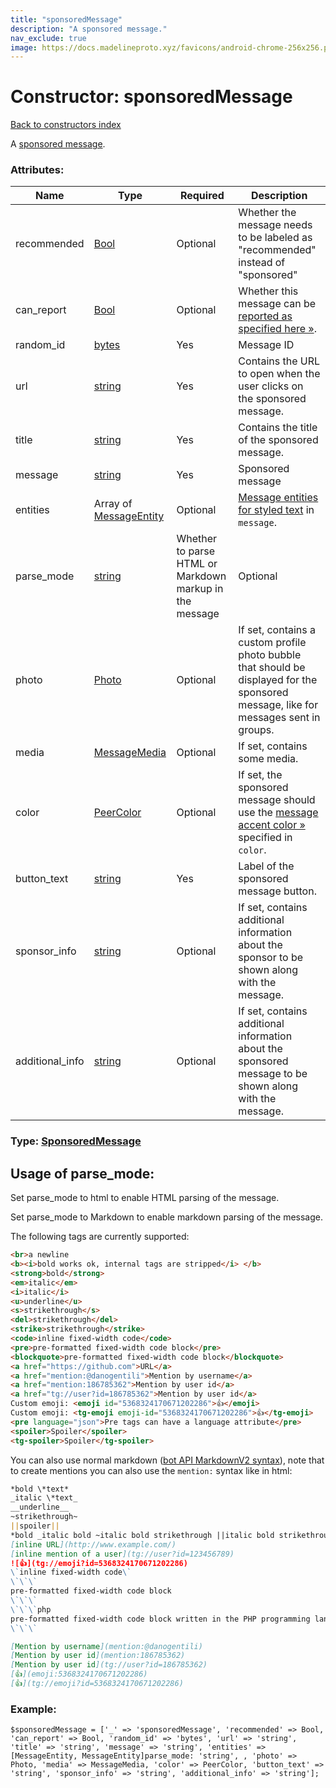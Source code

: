 ```yaml
---
title: "sponsoredMessage"
description: "A sponsored message."
nav_exclude: true
image: https://docs.madelineproto.xyz/favicons/android-chrome-256x256.png
---
```

# Constructor: sponsoredMessage  
[Back to constructors index](/API_docs/constructors/index.html)



A [sponsored message](https://core.telegram.org/api/sponsored-messages).

### Attributes:

| Name     |    Type       | Required | Description |
|----------|---------------|----------|-------------|
|recommended|[Bool](/API_docs/types/Bool.html) | Optional|Whether the message needs to be labeled as "recommended" instead of "sponsored"|
|can\_report|[Bool](/API_docs/types/Bool.html) | Optional|Whether this message can be [reported as specified here »](https://core.telegram.org/api/sponsored-messages#reporting-sponsored-messages).|
|random\_id|[bytes](/API_docs/types/bytes.html) | Yes|Message ID|
|url|[string](/API_docs/types/string.html) | Yes|Contains the URL to open when the user clicks on the sponsored message.|
|title|[string](/API_docs/types/string.html) | Yes|Contains the title of the sponsored message.|
|message|[string](/API_docs/types/string.html) | Yes|Sponsored message|
|entities|Array of [MessageEntity](/API_docs/types/MessageEntity.html) | Optional|[Message entities for styled text](https://core.telegram.org/api/entities) in `message`.|
|parse\_mode| [string](/API_docs/types/string.html) | Whether to parse HTML or Markdown markup in the message| Optional |
|photo|[Photo](/API_docs/types/Photo.html) | Optional|If set, contains a custom profile photo bubble that should be displayed for the sponsored message, like for messages sent in groups.|
|media|[MessageMedia](/API_docs/types/MessageMedia.html) | Optional|If set, contains some media.|
|color|[PeerColor](/API_docs/types/PeerColor.html) | Optional|If set, the sponsored message should use the [message accent color »](https://core.telegram.org/api/colors) specified in `color`.|
|button\_text|[string](/API_docs/types/string.html) | Yes|Label of the sponsored message button.|
|sponsor\_info|[string](/API_docs/types/string.html) | Optional|If set, contains additional information about the sponsor to be shown along with the message.|
|additional\_info|[string](/API_docs/types/string.html) | Optional|If set, contains additional information about the sponsored message to be shown along with the message.|



### Type: [SponsoredMessage](/API_docs/types/SponsoredMessage.html)



## Usage of parse_mode:

Set parse_mode to html to enable HTML parsing of the message.  

Set parse_mode to Markdown to enable markdown parsing of the message.  

The following tags are currently supported:

```html
<br>a newline
<b><i>bold works ok, internal tags are stripped</i> </b>
<strong>bold</strong>
<em>italic</em>
<i>italic</i>
<u>underline</u>
<s>strikethrough</s>
<del>strikethrough</del>
<strike>strikethrough</strike>
<code>inline fixed-width code</code>
<pre>pre-formatted fixed-width code block</pre>
<blockquote>pre-formatted fixed-width code block</blockquote>
<a href="https://github.com">URL</a>
<a href="mention:@danogentili">Mention by username</a>
<a href="mention:186785362">Mention by user id</a>
<a href="tg://user?id=186785362">Mention by user id</a>
Custom emoji: <emoji id="5368324170671202286">👍</emoji>
Custom emoji: <tg-emoji emoji-id="5368324170671202286">👍</tg-emoji>
<pre language="json">Pre tags can have a language attribute</pre>
<spoiler>Spoiler</spoiler>
<tg-spoiler>Spoiler</tg-spoiler>
```

You can also use normal markdown ([bot API MarkdownV2 syntax](https://core.telegram.org/bots/api#markdownv2-style)), note that to create mentions you can also use the `mention:` syntax like in html:  

```markdown
*bold \*text*
_italic \*text_
__underline__
~strikethrough~
||spoiler||
*bold _italic bold ~italic bold strikethrough ||italic bold strikethrough spoiler||~ __underline italic bold___ bold*
[inline URL](http://www.example.com/)
[inline mention of a user](tg://user?id=123456789)
![👍](tg://emoji?id=5368324170671202286)
\`inline fixed-width code\`
\`\`\`
pre-formatted fixed-width code block
\`\`\`
\`\`\`php
pre-formatted fixed-width code block written in the PHP programming language
\`\`\`

[Mention by username](mention:@danogentili)
[Mention by user id](mention:186785362)
[Mention by user id](tg://user?id=186785362)
[👍](emoji:5368324170671202286)
[👍](tg://emoji?id=5368324170671202286)
```

### Example:

```
$sponsoredMessage = ['_' => 'sponsoredMessage', 'recommended' => Bool, 'can_report' => Bool, 'random_id' => 'bytes', 'url' => 'string', 'title' => 'string', 'message' => 'string', 'entities' => [MessageEntity, MessageEntity]parse_mode: 'string', , 'photo' => Photo, 'media' => MessageMedia, 'color' => PeerColor, 'button_text' => 'string', 'sponsor_info' => 'string', 'additional_info' => 'string'];
```  
